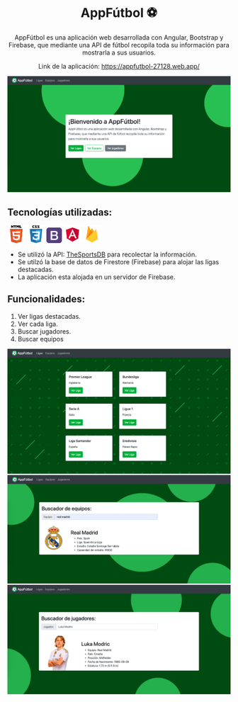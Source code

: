 <div align="center"> 
 
# AppFútbol ⚽

AppFútbol es una aplicación web desarrollada con Angular, Bootstrap y Firebase, que mediante una API de fútbol recopila toda su información para mostrarla a sus usuarios.

Link de la aplicación: https://appfutbol-27128.web.app/

![AppFutbol](https://github.com/cesaralvrz/AppFutbol/blob/main/assets/1.png)

</div>

## Tecnologías utilizadas:

<code><img height="40" src="https://raw.githubusercontent.com/github/explore/80688e429a7d4ef2fca1e82350fe8e3517d3494d/topics/html/html.png"></code>
<code><img height="40" src="https://raw.githubusercontent.com/github/explore/80688e429a7d4ef2fca1e82350fe8e3517d3494d/topics/css/css.png"></code>
<code><img height="35" src="https://raw.githubusercontent.com/github/explore/80688e429a7d4ef2fca1e82350fe8e3517d3494d/topics/bootstrap/bootstrap.png"></code>
<code><img height="40" src="https://raw.githubusercontent.com/github/explore/5c058a388828bb5fde0bcafd4bc867b5bb3f26f3/topics/angular/angular.png"></code>
<code><img height="40" src="https://raw.githubusercontent.com/github/explore/80688e429a7d4ef2fca1e82350fe8e3517d3494d/topics/firebase/firebase.png"></code>

* Se utilizó la API: [TheSportsDB](https://www.thesportsdb.com/api.php) para recolectar la información.
* Se utilzó la base de datos de Firestore (Firebase) para alojar las ligas destacadas.
* La aplicación esta alojada en un servidor de Firebase.

## Funcionalidades:

1. Ver ligas destacadas.
2. Ver cada liga.
3. Buscar jugadores.
4. Buscar equipos

![AppFutbol](https://github.com/cesaralvrz/AppFutbol/blob/main/assets/2.png)
![AppFutbol](https://github.com/cesaralvrz/AppFutbol/blob/main/assets/3.png)
![AppFutbol](https://github.com/cesaralvrz/AppFutbol/blob/main/assets/4.png)


